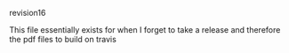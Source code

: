 revision16

This file essentially exists for when I forget to take a release and therefore the pdf files to build on travis